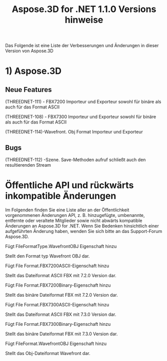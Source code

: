 ﻿---
title: Aspose.3D for .NET 1.1.0 Versions hinweise
type: docs
weight: 20
url: /de/net/aspose-3d-for-net-1-1-0-release-notes/
---
Das Folgende ist eine Liste der Verbesserungen und Änderungen in dieser Version von Aspose.3D
# **1) Aspose.3D**
## **Neue Features**
(THREEDNET-111) - FBX7200 Importeur und Exporteur sowohl für binäre als auch für das Format ASCII

(THREEDNET-108) - FBX7300 Importeur und Exporteur sowohl für binäre als auch für das Format ASCII

(THREEDNET-114)-Wavefront. Obj Format Importeur und Exporteur
## **Bugs**
(THREEDNET-112) -Szene. Save-Methoden aufruf schließt auch den resultierenden Stream
# **Öffentliche API und rückwärts inkompatible Änderungen**
Im Folgenden finden Sie eine Liste aller an der Öffentlichkeit vorgenommenen Änderungen API, z. B. hinzugefügte, umbenannte, entfernte oder veraltete Mitglieder sowie nicht abwärts kompatible Änderungen an Aspose.3D for .NET. Wenn Sie Bedenken hinsichtlich einer aufgeführten Änderung haben, wenden Sie sich bitte an das Support-Forum Aspose.3D.

Fügt FileFormatType.WavefrontOBJ Eigenschaft hinzu

Stellt den Format typ Wavefront OBJ dar.

Fügt File Format.FBX7200ASCII-Eigenschaft hinzu

Stellt das Dateiformat ASCII FBX mit 7.2.0 Version dar.

Fügt File Format.FBX7200Binary-Eigenschaft hinzu

Stellt das binäre Dateiformat FBX mit 7.2.0 Version dar.

Fügt File Format.FBX7300ASCII-Eigenschaft hinzu

Stellt das Dateiformat ASCII FBX mit 7.3.0 Version dar.

Fügt File Format.FBX7300Binary-Eigenschaft hinzu

Stellt das binäre Dateiformat FBX mit 7.3.0 Version dar.

Fügt FileFormat.WavefrontOBJ Eigenschaft hinzu

Stellt das Obj-Dateiformat Wavefront dar.
